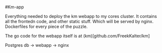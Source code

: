 #Km-app

Everything needed to deploy the km webapp to my cores cluster.
It contains all the frontedn code, and other static stuff. Which will be served by nginx.
Dockerfiles for every piece of the puzzle.

The go code for the webapp itself is at (km)[github.com/FreekKalter/km]

Postgres db -> webapp -> nginx
